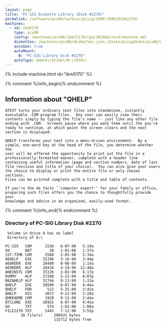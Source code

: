 ```yaml
---
layout: page
title: "PC-SIG Diskette Library (Disk #2270)"
permalink: /software/pcx86/sw/misc/pcsig/2000-2999/DISK2270/
machines:
  - id: ibm5170
    type: pcx86
    config: /machines/pcx86/ibm/5170/cga/1024kb/rev3/machine.xml
    diskettes: /machines/pcx86/diskettes.json,/disks/pcsigdisks/pcx86/diskettes.json
    autoGen: true
    autoMount:
      B: "PC-SIG Library Disk #2270"
    autoType: $date\r$time\rB:\rDIR\r
---
```


{% include machine.html id="ibm5170" %}

{% comment %}info_begin{% endcomment %}

## Information about "QHELP"

    QTEXT turns your ordinary text files into standalone, instantly
    executable .COM program files.  Any user can easily view their
    contents simply by typing the file's name -- just like any other file
    ending with .COM.  Screens pause where you want them until the you're
    ready to continue, at which point the screen clears and the next
    section is displayed.
    
    QHELP transforms your text into a menu-driven environment.  By a
    simple, one-word key at the head of the file, you determine whether the
    user will be offered the opportunity to print out the file in a
    professionally-formatted manner, complete with a header line
    containing useful information (page and section numbers, date of last
    file revision and title of your choice).  You can also give your users
    the choice to display or print the entire file or only chosen sections.
    Files can be printed complete with a title and table of contents.
    
    If you're the de facto ``computer expert'' for your family or office,
    preparing such files offers you the chance to thoughtfully provide your
    knowledge and advice in an organized, easily-used format.
{% comment %}info_end{% endcomment %}


### Directory of PC-SIG Library Disk #2270

     Volume in drive A has no label
     Directory of A:\

    PC-SIG   COM      1536   6-07-90   5:19a
    GO       BAT        38   1-01-80   1:37a
    1ST-TIME COM      2560   2-03-90   5:34a
    AEHELP   EXE     15196   3-16-90   3:44p
    AEORDER  EXE     20480   8-08-89   1:14a
    AEORDER  HLP     28416   4-19-90  12:48a
    AHDINSTL COM     37226   2-02-90   6:17p
    DUMMY    HLP     17280   5-22-89   8:07p
    MAINHELP HLP     31744   9-13-89   1:33a
    QHELP    EXE     20509   6-07-90   4:44a
    QHELP    FOR       512   5-25-89   2:42a
    QHELP    HIS      3072   9-12-89   2:28a
    QHREADME COM      1920   9-12-89   2:44a
    QTCLONE  EXE     16925   6-07-90   4:45a
    GO       TXT       574   1-01-80   1:00a
    FILE2270 TXT      2443   7-12-90   3:55p
           16 file(s)     200431 bytes
                          115712 bytes free
